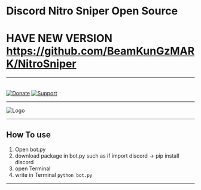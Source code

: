 # Discord Nitro Sniper Open Source

# HAVE NEW VERSION https://github.com/BeamKunGzMARK/NitroSniper
<hr>
<br>
<a href="https://paypal.me/BeamKunGzMARK"> <img src="https://img.shields.io/badge/Paypal-Donate!-%2300457C.svg?logo=paypal&style=for-the-badge" align="center" alt="Donate">
</a>
<a href="https://discord.gg/4SDU9f3"> <img src="https://img.shields.io/discord/715596368416210944.svg?colorB=Blue&logo=discord&label=Support&style=for-the-badge" align="center" alt="Support" >
</a>

<hr>
<img src="https://i.gyazo.com/978735fb13a4d9225fe2350e26376714.png" align="center" alt="Logo">
<hr>

## How To use

1. Open bot.py
2. download package in bot.py such as if import discord -> pip install discord 
3. open Terminal
4. write in Terminal `python bot.py`

<hr>



